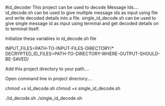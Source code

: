 #id_decoder
This project can be used to decode Message Ids....
id_decode.sh can be used to give multiple message ids as input using file and write decoded details into a file.
single_id_decode.sh can be used to give single message id as input using terminal and get decoded details on to terminal itself.

Initialize these variables in id_decode.sh file

INPUT_FILES=PATH-TO-INPUT-FILES-DIRECTORY/*
DECRYPTED_ID_FILES=PATH-TO-DIRECTORY-WHERE-OUTPUT-SHOULD-BE-SAVED/

Add this project directory to your path....

Open command line in project directory....

  chmod +x id_decode.sh 
  chmod +x single_id_decode.sh
  
  ./id_decode.sh
  ./single_id_decode.sh
